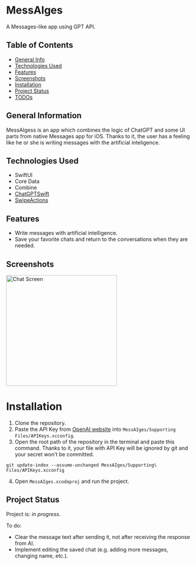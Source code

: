 # MessAIges
A Messages-like app using GPT API.

## Table of Contents
* [General Info](#general-information)
* [Technologies Used](#technologies-used)
* [Features](#features)
* [Screenshots](#screenshots)
* [Installation](#installation)
* [Project Status](#project-status)
* [TODOs](#to-do)

## General Information
MessAIgess is an app which combines the logic of ChatGPT and some UI parts from native Messages app for iOS. Thanks to it, the user has a feeling like he or she is writing messages with the artificial inteligence.

## Technologies Used
- SwiftUI
- Core Data
- Combine
- [ChatGPTSwift](https://github.com/alfianlosari/ChatGPTSwift)
- [SwipeActions](https://github.com/aheze/SwipeActions)

## Features
- Write messages with artificial intelligence.
- Save your favorite chats and return to the conversations when they are needed.

## Screenshots
<img src="https://user-images.githubusercontent.com/41966757/233210888-9f8799e3-a315-46ed-b2cb-94d243bbf90b.png" width="300" alt="Chat Screen">

# Installation
1. Clone the repository.
2. Paste the API Key from [OpenAI website](https://platform.openai.com/account/api-keys) into `MessAIges/Supporting Files/APIKeys.xcconfig`.
3. Open the root path of the repository in the terminal and paste this command. Thanks to it, your file with API Key will be ignored by git and your secret won't be committed.
```
git update-index --assume-unchanged MessAIges/Supporting\ Files/APIKeys.xcconfig
```
4. Open `MessAIges.xcodeproj` and run the project.

## Project Status
Project is: _in progress_.

To do:
- Clear the message text after sending it, not after receiving the response from AI.
- Implement editing the saved chat (e.g. adding more messages, changing name, etc.).

